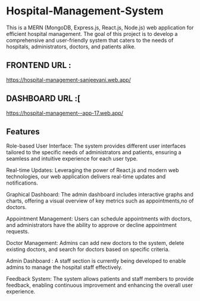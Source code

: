 # Hospital-Management-System
This is a MERN (MongoDB, Express.js, React.js, Node.js) web application for efficient hospital management. The goal of this project is to develop a comprehensive and user-friendly system that caters to the needs of hospitals, administrators, doctors, and patients alike. 

## FRONTEND URL :
https://hospital-management-sanjeevani.web.app/

## DASHBOARD URL :[
https://hospital-management--app-17.web.app/

## Features
Role-based User Interface: The system provides different user interfaces tailored to the specific needs of administrators and patients, ensuring a seamless and intuitive experience for each user type.

Real-time Updates: Leveraging the power of React.js and modern web technologies, our web application delivers real-time updates and notifications.

Graphical Dashboard: The admin dashboard includes interactive graphs and charts, offering a visual overview of key metrics such as appointments,no of doctors.

Appointment Management: Users can schedule appointments with doctors, and administrators have the ability to approve or decline appointment requests.

Doctor Management: Admins can add new doctors to the system, delete existing doctors, and search for doctors based on specific criteria.

Admin Dashboard : A staff section is currently being developed to enable admins to manage the hospital staff effectively.

Feedback System: The system allows patients and staff members to provide feedback, enabling continuous improvement and enhancing the overall user experience.
